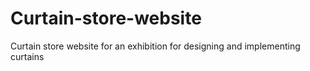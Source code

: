 # Curtain-store-website
Curtain store website for an exhibition for designing and implementing curtains
